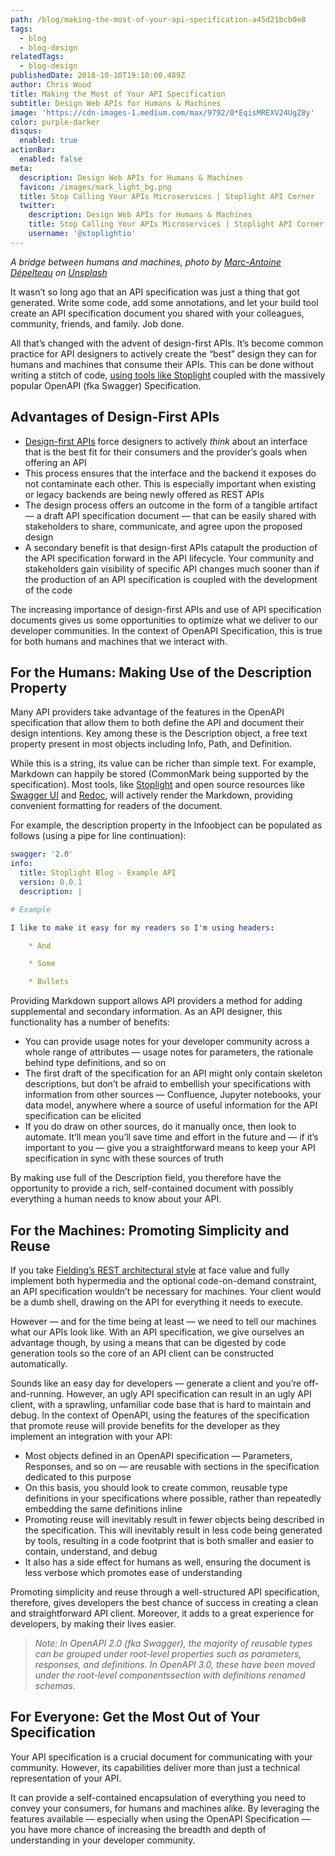 ```yaml
---
path: /blog/making-the-most-of-your-api-specification-a45d21bcb0e8
tags:
  - blog
  - blog-design
relatedTags:
  - blog-design
publishedDate: 2018-10-10T19:10:00.489Z
author: Chris Wood
title: Making the Most of Your API Specification
subtitle: Design Web APIs for Humans & Machines
image: 'https://cdn-images-1.medium.com/max/9792/0*EqisMREXV24UgZ8y'
color: purple-darker
disqus:
  enabled: true
actionBar:
  enabled: false
meta:
  description: Design Web APIs for Humans & Machines
  favicon: /images/mark_light_bg.png
  title: Stop Calling Your APIs Microservices | Stoplight API Corner
  twitter:
    description: Design Web APIs for Humans & Machines
    title: Stop Calling Your APIs Microservices | Stoplight API Corner
    username: '@stoplightio'
---
```

_A bridge between humans and machines, photo by [Marc-Antoine Dépelteau](https://unsplash.com/@autumnsgrief) on [Unsplash](https://unsplash.com)_

It wasn’t so long ago that an API specification was just a thing that got generated. Write some code, add some annotations, and let your build tool create an API specification document you shared with your colleagues, community, friends, and family. Job done.

All that’s changed with the advent of design-first APIs. It’s become common practice for API designers to actively create the “best” design they can for humans and machines that consume their APIs. This can be done without writing a stitch of code, [using tools like Stoplight](/design/) coupled with the massively popular OpenAPI (fka Swagger) Specification.

## Advantages of Design-First APIs

* [Design-first APIs](/design/#powerful-visual-editor) force designers to actively _think_ about an interface that is the best fit for their consumers and the provider’s goals when offering an API
* This process ensures that the interface and the backend it exposes do not contaminate each other. This is especially important when existing or legacy backends are being newly offered as REST APIs
* The design process offers an outcome in the form of a tangible artifact — a draft API specification document — that can be easily shared with stakeholders to share, communicate, and agree upon the proposed design
* A secondary benefit is that design-first APIs catapult the production of the API specification forward in the API lifecycle. Your community and stakeholders gain visibility of specific API changes much sooner than if the production of an API specification is coupled with the development of the code

The increasing importance of design-first APIs and use of API specification documents gives us some opportunities to optimize what we deliver to our developer communities. In the context of OpenAPI Specification, this is true for both humans and machines that we interact with.

## For the Humans: Making Use of the Description Property

Many API providers take advantage of the features in the OpenAPI specification that allow them to both define the API and document their design intentions. Key among these is the Description object, a free text property present in most objects including Info, Path, and Definition.

While this is a string, its value can be richer than simple text. For example, Markdown can happily be stored (CommonMark being supported by the specification). Most tools, like [Stoplight](/documentation) and open source resources like [Swagger UI](https://swagger.io/tools/swagger-ui/) and [Redoc](https://github.com/Rebilly/ReDoc), will actively render the Markdown, providing convenient formatting for readers of the document.

For example, the description property in the Infoobject can be populated as follows (using a pipe for line continuation):

```yaml
swagger: '2.0'
info:
  title: Stoplight Blog - Example API
  version: 0.0.1
  description: |

# Example

I like to make it easy for my readers so I'm using headers:

    * And

    * Some

    * Bullets
```

Providing Markdown support allows API providers a method for adding supplemental and secondary information. As an API designer, this functionality has a number of benefits:

* You can provide usage notes for your developer community across a whole range of attributes — usage notes for parameters, the rationale behind type definitions, and so on
* The first draft of the specification for an API might only contain skeleton descriptions, but don’t be afraid to embellish your specifications with information from other sources — Confluence, Jupyter notebooks, your data model, anywhere where a source of useful information for the API specification can be elicited
* If you do draw on other sources, do it manually once, then look to automate. It’ll mean you’ll save time and effort in the future and — if it’s important to you — give you a straightforward means to keep your API specification in sync with these sources of truth

By making use full of the Description field, you therefore have the opportunity to provide a rich, self-contained document with possibly everything a human needs to know about your API.

## For the Machines: Promoting Simplicity and Reuse

If you take [Fielding’s REST architectural style](https://www.ics.uci.edu/~fielding/pubs/dissertation/fielding_dissertation.pdf) at face value and fully implement both hypermedia and the optional code-on-demand constraint, an API specification wouldn’t be necessary for machines. Your client would be a dumb shell, drawing on the API for everything it needs to execute.

However — and for the time being at least — we need to tell our machines what our APIs look like. With an API specification, we give ourselves an advantage though, by using a means that can be digested by code generation tools so the core of an API client can be constructed automatically.

Sounds like an easy day for developers — generate a client and you’re off-and-running. However, an ugly API specification can result in an ugly API client, with a sprawling, unfamiliar code base that is hard to maintain and debug. In the context of OpenAPI, using the features of the specification that promote reuse will provide benefits for the developer as they implement an integration with your API:

* Most objects defined in an OpenAPI specification — Parameters, Responses, and so on — are reusable with sections in the specification dedicated to this purpose
* On this basis, you should look to create common, reusable type definitions in your specifications where possible, rather than repeatedly embedding the same definitions inline
* Promoting reuse will inevitably result in fewer objects being described in the specification. This will inevitably result in less code being generated by tools, resulting in a code footprint that is both smaller and easier to contain, understand, and debug
* It also has a side effect for humans as well, ensuring the document is less verbose which promotes ease of understanding

Promoting simplicity and reuse through a well-structured API specification, therefore, gives developers the best chance of success in creating a clean and straightforward API client. Moreover, it adds to a great experience for developers, by making their lives easier.

> _Note: In OpenAPI 2.0 (fka Swagger), the majority of reusable types can be grouped under root-level properties such as parameters, responses, and definitions. In OpenAPI 3.0, these have been moved under the root-level componentssection with definitions renamed schemas._

## For Everyone: Get the Most Out of Your Specification

Your API specification is a crucial document for communicating with your community. However, its capabilities deliver more than just a technical representation of your API.

It can provide a self-contained encapsulation of everything you need to convey your consumers, for humans and machines alike. By leveraging the features available — especially when using the OpenAPI Specification — you have more chance of increasing the breadth and depth of understanding in your developer community.
